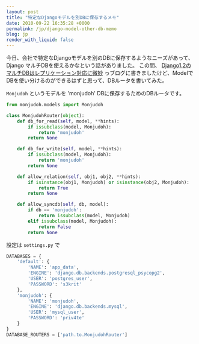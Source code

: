 ```yaml
---
layout: post
title: "特定なDjangoモデルを別DBに保存するメモ"
date: 2010-09-22 16:35:28 +0000
permalink: /jp/django-model-other-db-memo
blog: jp
render_with_liquid: false
---
```


今日、会社で特定なDjangoモデルを別のDBに保存するようなニーズがあって、Django マルチDBを使えるかなという話がありました。
この間、
[Django1.2のマルチDBはレプリケーション対応に微妙](/jp/django-12-db-masterslave)
っブログに書きましたけど、ModelでDBを使い分けるのができるはずと思って、DBルータを書いてみた。

`Monjudoh` というモデルを 'monjudoh' DBに保存するためのDBルータです。

```python
from monjudoh.models import Monjudoh

class MonjudohRouter(object):
    def db_for_read(self, model, **hints):
        if issubclass(model, Monjudoh):
            return 'monjudoh'
        return None

    def db_for_write(self, model, **hints):
        if issubclass(model, Monjudoh):
            return 'monjudoh'
        return None

    def allow_relation(self, obj1, obj2, **hints):
        if isinstance(obj1, Monjudoh) or isinstance(obj2, Monjudoh):
            return True
        return None

    def allow_syncdb(self, db, model):
        if db == 'monjudoh':
            return issubclass(model, Monjudoh)
        elif issubclass(model, Monjudoh):
            return False
        return None
```

設定は `settings.py` で

```python
DATABASES = {
    'default': {
        'NAME': 'app_data',
        'ENGINE': 'django.db.backends.postgresql_psycopg2',
        'USER': 'postgres_user',
        'PASSWORD': 's3krit'
    },
    'monjudoh': {
        'NAME': 'monjudoh',
        'ENGINE': 'django.db.backends.mysql',
        'USER': 'mysql_user',
        'PASSWORD': 'priv4te'
    }
}
DATABASE_ROUTERS = ['path.to.MonjudohRouter']
```
